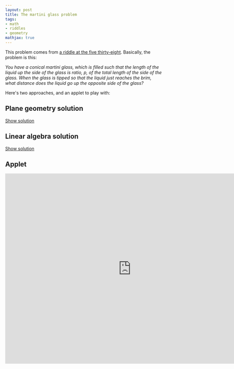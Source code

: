 ```yaml
---
layout: post
title: The martini glass problem
tags:
- math
- riddles
- geometry
mathjax: true
---
```


This problem comes from [a riddle at the five thirty-eight](http://fivethirtyeight.com/features/can-you-solve-the-puzzle-of-the-overflowing-martini-glass/). Basically, the problem is this:

*You have a conical martini glass, which is filled such that the length of the liquid up the side of the glass is ratio, $p$, of the total length of the side of the glass. When the glass is tipped so that the liquid just reaches the brim, what distance does the liquid go up the opposite side of the glass?*

Here's two approaches, and an applet to play with:

## Plane geometry solution 

<a href="javascript:show_geo_solution();" id="geo-solution-link">Show solution</a>
<script>
    function show_geo_solution() {
        var s = document.getElementById('geo-solution');
        var l = document.getElementById('geo-solution-link');
        if (s.style.display == 'none') {
            s.style.display = 'block';
            l.innerHTML = 'Hide solution';
        }
        else {
            s.style.display = 'none';
            l.innerHTML = 'Show solution';
        }
    }
</script>

<div id="geo-solution" style="display:none">
    First, the problem is simplified by the symmetry of glass. When looked upon parallel to the table on which the glass sits, the glass is a triangle, and the liquid contained within the glass forms a similar triangle, sharing an angle with the base-angle of the glass.<br>
    <br>
    Suppose the distance of the side of the glass is $D$, and the distance of the liquid up the side of the glass when the glass is level is $d = pD$. Suppose angle of the base of the glass is $\theta$. You can view these quantities below in the applet. So using the "side-angle-side" formula, the area occupied by the liquid in the triangle is:

    $$
        A = \frac{1}{2}d^2\sin(\theta)
    $$

    This area is conserved when the glass is tilted. Suppose (without loss of generality) that the glass is tilted to the right. In this case, the distance up the side of the glass on the right is larger than the left. Denote these distances $d_R$ and $d_L$, respectively. Now, the area is:

    $$
        A = \frac{1}{2}d_Ld_R\sin(\theta)
    $$

    Equating the two, we have that $d^2 = d_Ld_R$. So, when the liquid reaches the top of the glass (i.e., $d_R = D$), the distance on the opposite side is:

    $$
        d_L^* = \frac{d^2}{D} = p^2D
    $$
</div>

## Linear algebra solution

<a href="javascript:show_linalg_solution();" id="linalg-solution-link">Show solution</a>
<script>
    function show_linalg_solution() {
        var s = document.getElementById('linalg-solution');
        var l = document.getElementById('linalg-solution-link');
        if (s.style.display == 'none') {
            s.style.display = 'block';
            l.innerHTML = 'Hide solution';
        }
        else {
            s.style.display = 'none';
            l.innerHTML = 'Show solution';
        }
    }
</script>

<div id="linalg-solution" style="display:none">

Let $\mathbf{D} = \begin{bmatrix} x_L \\ y_L\end{bmatrix}$ denote the position vector of the top right corner of the triangle representing the martini glass, such that this distance is $D = ||\mathbf{D}||$. The position vector of the liquid at the upper-most right side of the glass when the glass is level is $\mathbf{d}_R = p\mathbf{D}$. Similarly when the glass is level, the position vector for the top-left part of the liquid is $\mathbf{d}_L = p\begin{bmatrix} -x_L \\ y_L \end{bmatrix}$. The area occupied by the liquid when the glass is level is then:

$$
    A = \frac{1}{2} \text{det}\left( \begin{bmatrix} \mathbf{d}_L \; \mathbf{d}_R \end{bmatrix} \right) = p^2 \cdot x_L \cdot y_L
$$

When the glass is tipped, this is equivalent to scaling the vector, $\mathbf{d}_R$ by some factor, $t \in [1,\frac{1}{p}]$, since $\frac{1}{p}\mathbf{d}_R = \mathbf{D}$. As $t$ goes from $1$ to $\frac{1}{p}$, the vector, $\mathbf{d}_L$ is also scaled, but not by some unknown factor, say $c(t)$, which depends on $t$. We again use the area conservation of the liquid to determine $c(t)$:

$$
    A = \frac{1}{2} \text{det}\left( \begin{bmatrix} c(t)\mathbf{d}_L \; t\mathbf{d}_R \end{bmatrix} \right) = c(t) \cdot t \cdot p^2 \cdot x_L \cdot y_L
$$

Equating the two areas, we have that $c(t) = \frac{1}{t}$. Thus, we the liquid reach the brim (i.e., $t=\frac{1}{p}$), the distance of the liquid on the opposite side is $||c(t) \mathbf{d}_L|| = p^2D$, which agrees with the previous solution.

</div>

## Applet

<iframe scrolling="no" src="https://www.geogebra.org/material/iframe/id/rzvu62Rx/width/804/height/607/border/888888/rc/false/ai/false/sdz/true/smb/false/stb/false/stbh/true/ld/false/sri/true/at/auto" width="804px" height="607px" style="border:0px;"> </iframe>

